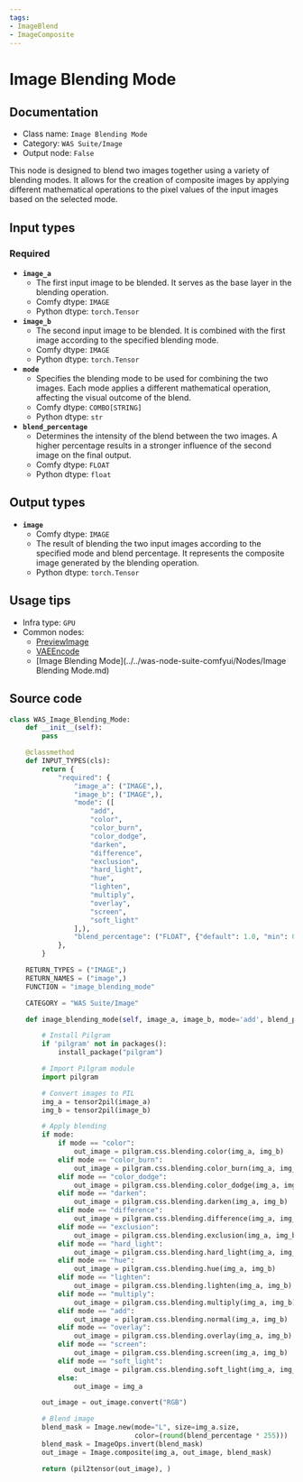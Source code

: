 ```yaml
---
tags:
- ImageBlend
- ImageComposite
---
```


# Image Blending Mode
## Documentation
- Class name: `Image Blending Mode`
- Category: `WAS Suite/Image`
- Output node: `False`

This node is designed to blend two images together using a variety of blending modes. It allows for the creation of composite images by applying different mathematical operations to the pixel values of the input images based on the selected mode.
## Input types
### Required
- **`image_a`**
    - The first input image to be blended. It serves as the base layer in the blending operation.
    - Comfy dtype: `IMAGE`
    - Python dtype: `torch.Tensor`
- **`image_b`**
    - The second input image to be blended. It is combined with the first image according to the specified blending mode.
    - Comfy dtype: `IMAGE`
    - Python dtype: `torch.Tensor`
- **`mode`**
    - Specifies the blending mode to be used for combining the two images. Each mode applies a different mathematical operation, affecting the visual outcome of the blend.
    - Comfy dtype: `COMBO[STRING]`
    - Python dtype: `str`
- **`blend_percentage`**
    - Determines the intensity of the blend between the two images. A higher percentage results in a stronger influence of the second image on the final output.
    - Comfy dtype: `FLOAT`
    - Python dtype: `float`
## Output types
- **`image`**
    - Comfy dtype: `IMAGE`
    - The result of blending the two input images according to the specified mode and blend percentage. It represents the composite image generated by the blending operation.
    - Python dtype: `torch.Tensor`
## Usage tips
- Infra type: `GPU`
- Common nodes:
    - [PreviewImage](../../Comfy/Nodes/PreviewImage.md)
    - [VAEEncode](../../Comfy/Nodes/VAEEncode.md)
    - [Image Blending Mode](../../was-node-suite-comfyui/Nodes/Image Blending Mode.md)



## Source code
```python
class WAS_Image_Blending_Mode:
    def __init__(self):
        pass

    @classmethod
    def INPUT_TYPES(cls):
        return {
            "required": {
                "image_a": ("IMAGE",),
                "image_b": ("IMAGE",),
                "mode": ([
                    "add",
                    "color",
                    "color_burn",
                    "color_dodge",
                    "darken",
                    "difference",
                    "exclusion",
                    "hard_light",
                    "hue",
                    "lighten",
                    "multiply",
                    "overlay",
                    "screen",
                    "soft_light"
                ],),
                "blend_percentage": ("FLOAT", {"default": 1.0, "min": 0.0, "max": 1.0, "step": 0.01}),
            },
        }

    RETURN_TYPES = ("IMAGE",)
    RETURN_NAMES = ("image",)
    FUNCTION = "image_blending_mode"

    CATEGORY = "WAS Suite/Image"

    def image_blending_mode(self, image_a, image_b, mode='add', blend_percentage=1.0):

        # Install Pilgram
        if 'pilgram' not in packages():
            install_package("pilgram")

        # Import Pilgram module
        import pilgram

        # Convert images to PIL
        img_a = tensor2pil(image_a)
        img_b = tensor2pil(image_b)

        # Apply blending
        if mode:
            if mode == "color":
                out_image = pilgram.css.blending.color(img_a, img_b)
            elif mode == "color_burn":
                out_image = pilgram.css.blending.color_burn(img_a, img_b)
            elif mode == "color_dodge":
                out_image = pilgram.css.blending.color_dodge(img_a, img_b)
            elif mode == "darken":
                out_image = pilgram.css.blending.darken(img_a, img_b)
            elif mode == "difference":
                out_image = pilgram.css.blending.difference(img_a, img_b)
            elif mode == "exclusion":
                out_image = pilgram.css.blending.exclusion(img_a, img_b)
            elif mode == "hard_light":
                out_image = pilgram.css.blending.hard_light(img_a, img_b)
            elif mode == "hue":
                out_image = pilgram.css.blending.hue(img_a, img_b)
            elif mode == "lighten":
                out_image = pilgram.css.blending.lighten(img_a, img_b)
            elif mode == "multiply":
                out_image = pilgram.css.blending.multiply(img_a, img_b)
            elif mode == "add":
                out_image = pilgram.css.blending.normal(img_a, img_b)
            elif mode == "overlay":
                out_image = pilgram.css.blending.overlay(img_a, img_b)
            elif mode == "screen":
                out_image = pilgram.css.blending.screen(img_a, img_b)
            elif mode == "soft_light":
                out_image = pilgram.css.blending.soft_light(img_a, img_b)
            else:
                out_image = img_a

        out_image = out_image.convert("RGB")

        # Blend image
        blend_mask = Image.new(mode="L", size=img_a.size,
                               color=(round(blend_percentage * 255)))
        blend_mask = ImageOps.invert(blend_mask)
        out_image = Image.composite(img_a, out_image, blend_mask)

        return (pil2tensor(out_image), )

```
